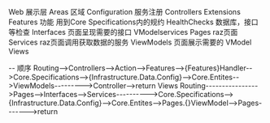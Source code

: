 ﻿Web 展示层
Areas 区域 
Configuration 服务注册
Controllers
Extensions
Features 功能 用到Core Specifications内的规约
HealthChecks 数据库，接口等检查
Interfaces 页面呈现需要的接口 VModelservices
Pages raz页面
Services raz页面调用获取数据的服务
ViewModels 页面展示需要的 VModel
Views

--
顺序
Routing-->Controllers-->Action-->Features-->{Features}Handler-->Core.Specifications-->{Infrastructure.Data.Config}-->Core.Entites-->ViewModels--------->Controller-->return Views
Routing---------------->Pages-->Interfaces-->Services---------->Core.Specifications-->{Infrastructure.Data.Config}-->Core.Entites-->Pages.{}ViewModel-->Pages------->return 
